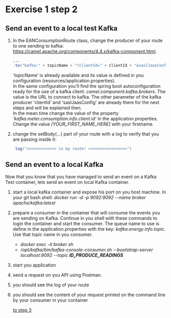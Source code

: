 # Exercise 1 step 2

## Send an event to a local test Kafka

1. In the EANConsumptionRoute class, change the producer of your route to one sending to kafka: https://camel.apache.org/components/4.4.x/kafka-component.html.
   ```java
   ...
   .to("kafka:" + topicName + "?clientId=" + clientId + "&saslJaasConfig=" + saslJaasConfig);
   ```
   'topicName' is already available and its value is defined in you configuration (resources/application.properties).  
   In the same configuration you'll find the spring boot autoconfiguration ready for the use of a kafka client: _camel.component.kafka.brokers_.
   The value is the URL to connect to kafka.
   The other parameter of the kafka producer 'clientId' and 'saslJaasConfig' are already there for the next steps and will be explained then.  
   In the mean time change the value of the property _'kafka.meter.consumption.info.client.id'_ in the application.properties.
   Change the value _[YOUR_FIRST_NAME_HERE]_ with your firstname.

2. change the setBody(...) part of your route with a log to verify that you are passing inside it:  
   ```java
   .log(">>>>>>>>>>>>> in my route! <<<<<<<<<<<<<<<<<")
   ```

## Send an event to a local Kafka

Now that you know that you have managed to send an event on a Kafka Test container, lets send an event on local Kafka container.

1. start a local kafka container and expose his port on you host machine.
   In your git bash shell: _docker run -d -p 9092:9092 --name broker apache/kafka:latest_  
2. prepare a consumer in the container that will consume the events you are sending on Kafka.
   Continue in you shell with these commands to login the container and start the consumer.
   The queue name to use is define in the application.properties with the key: _kafka.energy.info.topic_.  
   Use that topic name in you consumer.
   - _docker exec -it broker sh_
   - _/opt/kafka/bin/kafka-console-consumer.sh --bootstrap-server localhost:9092 --topic **ID_PRODUCE_READINGS**_
3. start you application
4. send a request on you API using Postman.
5. you should see the log of your route
6. you should see the content of your request printed on the command line by your consumer in your container
   
    [to step 3](exercise-1-step-3) 